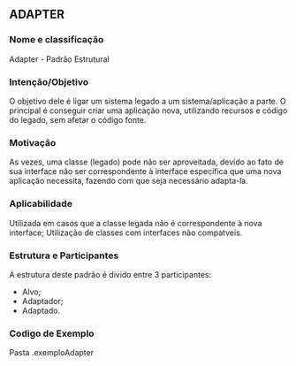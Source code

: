 ## ADAPTER

### Nome e classificação

Adapter - Padrão Estrutural

### Intenção/Objetivo

O objetivo dele é ligar um sistema legado a um sistema/aplicação a parte. O principal é conseguir criar uma aplicação nova,
utilizando recursos e código do legado, sem afetar o código fonte.

### Motivação

As vezes, uma classe (legado) pode não ser aproveitada, devido ao fato de sua interface não ser correspondente à interface
especifica que uma nova aplicação necessita, fazendo com que seja necessário adapta-la.

### Aplicabilidade

Utilizada em casos que a classe legada não é correspondente à nova interface;
Utilização de classes com interfaces não compatveis.

### Estrutura e Participantes

A estrutura deste padrão é divido entre 3 participantes:

- Alvo;
- Adaptador;
- Adaptado.

### Codigo de Exemplo

Pasta .exemploAdapter
